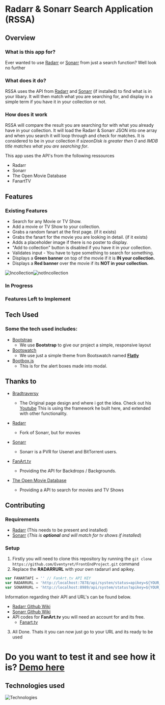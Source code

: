 # Radarr & Sonarr Search Application (RSSA)
 
## Overview
 
### What is this app for?
 
Ever wanted to use [Radarr](https://github.com/Radarr/Radarr) or [Sonarr](https://github.com/Sonarr/Sonarr) from just a search function? Well look no further

### What does it do?
 RSSA uses the API from [Radarr](https://github.com/Radarr/Radarr) and [Sonarr](https://github.com/Sonarr/Sonarr) (if installed) to find what is in your libary. It will then match what you are searching for, and display in a simple term if you have it in your collection or not.
    

### How does it work
 
RSSA will compare the result you are searching for with what you already have in your collection.
It will load the Radarr & Sonarr JSON into one array and when you search it will loop through and check for matches. 
It is considered to be in your collection if *sizeonDisk is greater then 0* and *IMDB title matches what you are searching for*.

This app uses the API's from the following ressources
- Radarr
- Sonarr
- The Open Movie Database
- FanartTV

## Features
 
### Existing Features
- Search for any Movie or TV Show.
- Add a movie or TV Show to your collection.
- Grabs a random fanart at the first page. (if it exists)
- Grabs the fanart for the movie you are looking in detail. (if it exists)
- Adds a placeholder image if there is no poster to display.
- "Add to collection" button is disabled if you have it in your collection.
- Validates input - You have to type something to search for something.
- Displays a **__Green banner__** on top of the movie if it is **__IN your collection.__**
- Displays a **__Red banner__** over the movie if its **__NOT in your collection.__**

![Incollection](http://i.imgur.com/REPeTxI.png)![notIncollection](http://i.imgur.com/HM4ptxW.png)

### In Progress
 
### Features Left to Implement
 
## Tech Used
### Some the tech used includes:
- [Bootstrap](http://getbootstrap.com/)
    - We use **Bootstrap** to give our project a simple, responsive layout
- [Bootswatch](https://bootswatch.com)
    - We use just a simple theme from Bootswatch named **[Flatly](https://bootswatch.com/flatly/)**
- [Bootbox.js](http://bootboxjs.com/)
    - This is for the alert boxes made into modal.

## Thanks to

- [Bradtraversy](https://github.com/bradtraversy/movieinfo) 
    - The Original page design and where i got the idea. Check out his [Youtube](https://www.youtube.com/watch?v=YsPqjYGauns) This is using the framework he built here, and extended with other functionality.

- [Radarr](https://github.com/Radarr/Radarr)
    - Fork of Sonarr, but for movies
- [Sonarr](https://github.com/Sonarr/Sonarr)
    - Sonarr is a PVR for Usenet and BitTorrent users.
- [FanArt.tv](https://www.fanart.tv)
    - Providing the API for Backdrops / Backgrounds.
- [The Open Movie Database](https://www.omdbapi.com/)
    - Providing a API to search for movies and TV Shows

## Contributing

### Requirements
- [Radarr](https://github.com/Radarr/Radarr) (This needs to be present and installed)
- [Sonarr](https://github.com/Sonarr/Sonarr) (*This is **optional** and will match for tv shows if installed*)
 
### Setup
1. Firstly you will need to clone this repository by running the ```git clone https://github.com/Eventyret/FrontEndProject.git``` command
2. Replace the **RADARRURL** with your own radarurl and apikey.

```javascript 
var FANARTAPI = '' // FanArt.tv API KEY
var RADARRURL = 'http://localhost:7878/api/systen/status=apikey=${YOUR_API_KEY}' // Radarr URL
var SONARRURL = 'http://localhost:8989/api/system/status?apikey=${YOUR_API_KEY}' // Sonarr URL 
```

Information regarding their API and URL's can be found below.
- [Radarr Github Wiki](https://github.com/Radarr/Radarr/wiki/API)
- [Sonarr Github Wiki](https://github.com/Sonarr/Sonarr/wiki/API)
- API codes for **FanArt.tv** you will need an account for and its free.
    - [Fanart.tv](https://fanart.tv/get-an-api-key/)
3. All Done. Thats it you can now just go to your URL and its ready to be used

# Do you want to test it and see how it is? [Demo here](https://eventyret.github.io/FrontEndProject)

## Technologies used

![Technologies](https://camo.githubusercontent.com/904ade21b6fb63dec17555495bb36f749ba52023/68747470733a2f2f73332d75732d776573742d322e616d617a6f6e6177732e636f6d2f706c7567696e7365727665722f646f635265736f75726365732f737461636b2e737667)